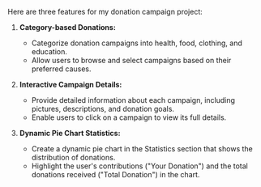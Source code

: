 Here are three features for my donation campaign project:

1. **Category-based Donations:**
   - Categorize donation campaigns into health, food, clothing, and education.
   - Allow users to browse and select campaigns based on their preferred causes.

2. **Interactive Campaign Details:**
   - Provide detailed information about each campaign, including pictures, descriptions, and donation goals.
   - Enable users to click on a campaign to view its full details.

3. **Dynamic Pie Chart Statistics:**
   - Create a dynamic pie chart in the Statistics section that shows the distribution of donations.
   - Highlight the user's contributions ("Your Donation") and the total donations received ("Total Donation") in the chart.

